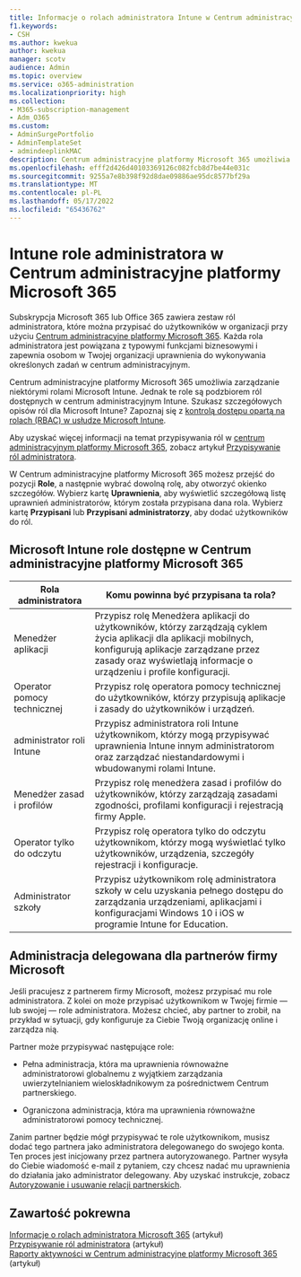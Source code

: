 ```yaml
---
title: Informacje o rolach administratora Intune w Centrum administracyjne platformy Microsoft 365
f1.keywords:
- CSH
ms.author: kwekua
author: kwekua
manager: scotv
audience: Admin
ms.topic: overview
ms.service: o365-administration
ms.localizationpriority: high
ms.collection:
- M365-subscription-management
- Adm_O365
ms.custom:
- AdminSurgePortfolio
- AdminTemplateSet
- admindeeplinkMAC
description: Centrum administracyjne platformy Microsoft 365 umożliwia zarządzanie niektórymi rolami Microsoft Intune, które są mapowane na funkcje biznesowe i dają uprawnienia do wykonywania określonych zadań.
ms.openlocfilehash: efff2d426d40103369126c082fcb8d7be44e031c
ms.sourcegitcommit: 9255a7e8b398f92d8dae09886ae95dc8577bf29a
ms.translationtype: MT
ms.contentlocale: pl-PL
ms.lasthandoff: 05/17/2022
ms.locfileid: "65436762"
---
```

# <a name="intune-admin-roles-in-the-microsoft-365-admin-center"></a>Intune role administratora w Centrum administracyjne platformy Microsoft 365

Subskrypcja Microsoft 365 lub Office 365 zawiera zestaw ról administratora, które można przypisać do użytkowników w organizacji przy użyciu <a href="https://go.microsoft.com/fwlink/p/?linkid=2024339" target="_blank">Centrum administracyjne platformy Microsoft 365</a>. Każda rola administratora jest powiązana z typowymi funkcjami biznesowymi i zapewnia osobom w Twojej organizacji uprawnienia do wykonywania określonych zadań w centrum administracyjnym.

Centrum administracyjne platformy Microsoft 365 umożliwia zarządzanie niektórymi rolami Microsoft Intune. Jednak te role są podzbiorem ról dostępnych w centrum administracyjnym Intune. Szukasz szczegółowych opisów ról dla Microsoft Intune? Zapoznaj się z [kontrolą dostępu opartą na rolach (RBAC) w usłudze Microsoft Intune](/mem/intune/fundamentals/role-based-access-control).

Aby uzyskać więcej informacji na temat przypisywania ról w <a href="https://go.microsoft.com/fwlink/p/?linkid=2097861" target="_blank">centrum administracyjnym platformy Microsoft 365</a>, zobacz artykuł [Przypisywanie ról administratora](assign-admin-roles.md).

W Centrum administracyjne platformy Microsoft 365 możesz przejść do pozycji **Role**, a następnie wybrać dowolną rolę, aby otworzyć okienko szczegółów. Wybierz kartę **Uprawnienia**, aby wyświetlić szczegółową listę uprawnień administratorów, którym została przypisana dana rola. Wybierz kartę **Przypisani** lub **Przypisani administratorzy**, aby dodać użytkowników do ról.

## <a name="microsoft-intune-roles-available-in-the-microsoft-365-admin-center"></a>Microsoft Intune role dostępne w Centrum administracyjne platformy Microsoft 365

|Rola administratora     |Komu powinna być przypisana ta rola?  |
|---------|---------|
|Menedżer aplikacji     |   Przypisz rolę Menedżera aplikacji do użytkowników, którzy zarządzają cyklem życia aplikacji dla aplikacji mobilnych, konfigurują aplikacje zarządzane przez zasady oraz wyświetlają informacje o urządzeniu i profile konfiguracji.  |
|Operator pomocy technicznej     |   Przypisz rolę operatora pomocy technicznej do użytkowników, którzy przypisują aplikacje i zasady do użytkowników i urządzeń. |
|administrator roli Intune    |   Przypisz administratora roli Intune użytkownikom, którzy mogą przypisywać uprawnienia Intune innym administratorom oraz zarządzać niestandardowymi i wbudowanymi rolami Intune.   |
|Menedżer zasad i profilów     |   Przypisz rolę menedżera zasad i profilów do użytkowników, którzy zarządzają zasadami zgodności, profilami konfiguracji i rejestracją firmy Apple.   |
|Operator tylko do odczytu     |   Przypisz rolę operatora tylko do odczytu użytkownikom, którzy mogą wyświetlać tylko użytkowników, urządzenia, szczegóły rejestracji i konfiguracje.   |
|Administrator szkoły     |   Przypisz użytkownikom rolę administratora szkoły w celu uzyskania pełnego dostępu do zarządzania urządzeniami, aplikacjami i konfiguracjami Windows 10 i iOS w programie Intune for Education.   |

## <a name="delegated-administration-for-microsoft-partners"></a>Administracja delegowana dla partnerów firmy Microsoft

Jeśli pracujesz z partnerem firmy Microsoft, możesz przypisać mu role administratora. Z kolei on może przypisać użytkownikom w Twojej firmie — lub swojej — role administratora. Możesz chcieć, aby partner to zrobił, na przykład w sytuacji, gdy konfiguruje za Ciebie Twoją organizację online i zarządza nią.
  
Partner może przypisywać następujące role: 
  
- Pełna administracja, która ma uprawnienia równoważne administratorowi globalnemu z wyjątkiem zarządzania uwierzytelnianiem wieloskładnikowym za pośrednictwem Centrum partnerskiego.

- Ograniczona administracja, która ma uprawnienia równoważne administratorowi pomocy technicznej.

Zanim partner będzie mógł przypisywać te role użytkownikom, musisz dodać tego partnera jako administratora delegowanego do swojego konta. Ten proces jest inicjowany przez partnera autoryzowanego. Partner wysyła do Ciebie wiadomość e-mail z pytaniem, czy chcesz nadać mu uprawnienia do działania jako administrator delegowany. Aby uzyskać instrukcje, zobacz [Autoryzowanie i usuwanie relacji partnerskich](../misc/add-partner.md).
  
## <a name="related-content"></a>Zawartość pokrewna

[Informacje o rolach administratora Microsoft 365](about-admin-roles.md) (artykuł)\
[Przypisywanie ról administratora](assign-admin-roles.md) (artykuł)\
[Raporty aktywności w Centrum administracyjne platformy Microsoft 365](../activity-reports/activity-reports.md) (artykuł)
